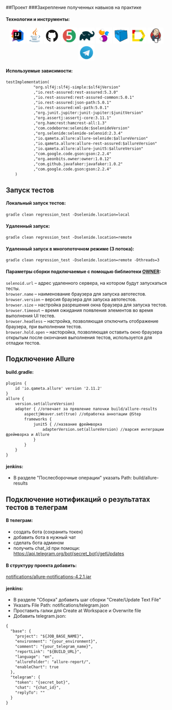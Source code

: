 ##Проект
###Закрепление полученных навыков на практике
#### Технологии и инструменты:
<p align="center">
<a href="https://www.jetbrains.com/idea/"><img src="/design/Intelij_IDEA.png" width="50" height="50"  alt="IDEA"/></a>
<a href="https://www.java.com/"><img src="/design/Java.png" width="50" height="50"  alt="Java"/></a>
<a href="https://github.com/"><img src="/design/GitHub-Mark.png" width="50" height="50"  alt="Github"/></a>
<a href="https://junit.org/junit5/"><img src="/design/JUnit5.png" width="50" height="50"  alt="JUnit 5"/></a>
<a href="https://gradle.org/"><img src="/design/Gradle.png" width="50" height="50"  alt="Gradle"/></a>
<a href="https://selenide.org/"><img src="/design/Selenide.png" width="50" height="50"  alt="Selenide"/></a>
<a href="https://aerokube.com/selenoid/"><img src="/design/Selenoid.png" width="50" height="50"  alt="Selenoid"/></a>
<a href="https://github.com/allure-framework/allure2"><img src="/design/Allure_Report.png" width="50" height="50"  alt="Allure"/></a>
<a href="https://www.jenkins.io/"><img src="/design/Jenkins.png" width="50" height="50"  alt="Jenkins"/></a>
<a href="https://telegram.org/"><img src="/design/Telegram.png" width="50" height="50"  alt="Telegram"/></a>
</p>


#### Используемые зависимости:
```
testImplementation(
            "org.slf4j:slf4j-simple:$slf4jVersion"
            ,"io.rest-assured:rest-assured:5.3.0"
            ,"io.rest-assured:rest-assured-common:5.0.1"
            ,"io.rest-assured:json-path:5.0.1"
            ,"io.rest-assured:xml-path:5.0.1"
            ,"org.junit.jupiter:junit-jupiter:$junitVersion"
            ,"org.assertj:assertj-core:3.11.1"
            ,"org.hamcrest:hamcrest-all:1.3"
            ,"com.codeborne:selenide:$selenideVersion"
            ,"org.selenide:selenide-selenoid:2.3.4"
            ,"io.qameta.allure:allure-selenide:$allureVersion"
            ,"io.qameta.allure:allure-rest-assured:$allureVersion"
            ,"io.qameta.allure:allure-junit5:$allureVersion"
            ,"com.google.code.gson:gson:2.2.4"
            ,"org.aeonbits.owner:owner:1.0.12"
            ,"com.github.javafaker:javafaker:1.0.2"
            ,"com.google.code.gson:gson:2.2.4"
    )
```
## Запуск тестов
#### Локальный запуск тестов:
```
gradle clean regression_test -Dselenide.location=local
```
#### Удаленный запуск:
```
gradle clean regression_test -Dselenide.location=remote
```
#### Удаленный запуск в многопоточном режиме (3 потока):
```
gradle clean regression_test -Dselenide.location=remote -Dthreads=3
```
#### Параметры сборки подключаемые с помощью библиотеки [OWNER](https://github.com/matteobaccan/owner):
<code>selenoid.url</code> – адрес удаленного сервера, на котором будут запускаться тесты. </br>
<code>browser.name</code> – наименование браузера для запуска автотестов. </br>
<code>browser.version</code> – версия браузера для запуска автотестов. </br>
<code>browser.size</code> – настройка разрешения окна браузера для запуска тестов. </br>
<code>browser.timeout</code> – время ожидания появления элементов во время выполнения UI тестев. </br>
<code>browser.headless</code> – настройка, позволяющая отключить отображение браузера, при выполнении тестов. </br>
<code>browser.hold.open</code> – насторойка, позволяющая оставить окно браузера открытым после окончания выполнения тестов, используется для отладки тестов. </br>
## Подключение Allure
#### build.gradle:
```
plugins {
    id 'io.qameta.allure' version '2.11.2'
}
allure {
    version.set(allureVersion)
    adapter { //отвечает за прявление папочки build/allure-results
        aspectjWeaver.set(true) //обработка аннотации @Step
        frameworks {
            junit5 { //название фреймворка
                adapterVersion.set(allureVersion) //варсия интеграции фреймворка и Allure
            }
        }
    }
}
```
#### jenkins:
- В разделе "Послесборочные операции" указать Path: build/allure-results
![]()
![]()

## Подключение нотификаций о результатах тестов в телеграм
#### В телеграм:
- создать бота (сохранить токен)
- добавить бота в нужный чат
- сделать бота админом
- получить chat_id при помощи: https://api.telegram.org/bot{secret_bot}/getUpdates

#### В структуру проекта добавить:
[notifications/allure-notifications-4.2.1.jar](https://github.com/glazmaikh/hh/blob/master/notifications/allure-notifications-4.2.1.jar)
#### jenkins:
- В разделе "Сборка" добавить шаг сборки "Create/Update Text File"
- Указать File Path: notifications/telegram.json
- Проставить галки для Create at Workspace и Overwrite file
- Добавить telegram.json:
```
{
  "base": {
    "project": "${JOB_BASE_NAME}",
    "environment": "{your_environment}",
    "comment": "{your_telegram_name}",
    "reportLink": "${BUILD_URL}",
    "language": "en",
    "allureFolder": "allure-report/",
    "enableChart": true
  },
  "telegram": {
    "token": "{secret_bot}",
    "chat": "{chat_id}",
    "replyTo": ""
  }
}
```